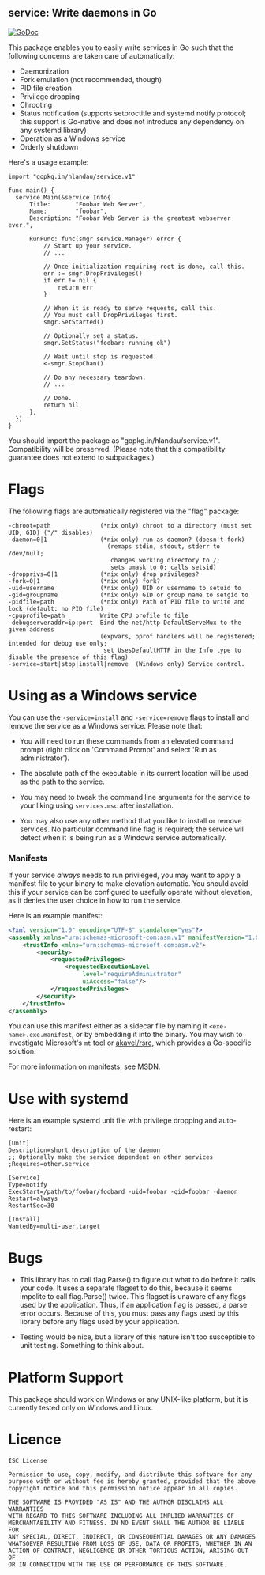 service: Write daemons in Go
----------------------------

[![GoDoc](https://godoc.org/gopkg.in/hlandau/service.v1?status.svg)](https://godoc.org/gopkg.in/hlandau/service.v1)

This package enables you to easily write services in Go such that the following concerns are taken care of automatically:

  - Daemonization
  - Fork emulation (not recommended, though)
  - PID file creation
  - Privilege dropping
  - Chrooting
  - Status notification (supports setproctitle and systemd notify protocol; this support is Go-native and does not introduce any dependency on any systemd library)
  - Operation as a Windows service
  - Orderly shutdown

Here's a usage example:

    import "gopkg.in/hlandau/service.v1"

    func main() {
      service.Main(&service.Info{
          Title:       "Foobar Web Server",
          Name:        "foobar",
          Description: "Foobar Web Server is the greatest webserver ever.",

          RunFunc: func(smgr service.Manager) error {
              // Start up your service.
              // ...

              // Once initialization requiring root is done, call this.
              err := smgr.DropPrivileges()
              if err != nil {
                  return err
              }

              // When it is ready to serve requests, call this.
              // You must call DropPrivileges first.
              smgr.SetStarted()

              // Optionally set a status.
              smgr.SetStatus("foobar: running ok")

              // Wait until stop is requested.
              <-smgr.StopChan()

              // Do any necessary teardown.
              // ...

              // Done.
              return nil
          },
      })
    }

You should import the package as "gopkg.in/hlandau/service.v1". Compatibility will be preserved. (Please note that this compatibility guarantee does not extend to subpackages.)

Flags
=====

The following flags are automatically registered via the "flag" package:

    -chroot=path              (*nix only) chroot to a directory (must set UID, GID) ("/" disables)
    -daemon=0|1               (*nix only) run as daemon? (doesn't fork)
                                (remaps stdin, stdout, stderr to /dev/null;
                                 changes working directory to /;
                                 sets umask to 0; calls setsid)
    -dropprivs=0|1            (*nix only) drop privileges?
    -fork=0|1                 (*nix only) fork?
    -uid=username             (*nix only) UID or username to setuid to
    -gid=groupname            (*nix only) GID or group name to setgid to
    -pidfile=path             (*nix only) Path of PID file to write and lock (default: no PID file)
    -cpuprofile=path          Write CPU profile to file
    -debugserveraddr=ip:port  Bind the net/http DefaultServeMux to the given address
                              (expvars, pprof handlers will be registered; intended for debug use only;
                               set UsesDefaultHTTP in the Info type to disable the presence of this flag)
    -service=start|stop|install|remove  (Windows only) Service control.

Using as a Windows service
==========================

You can use the `-service=install` and `-service=remove` flags to install and
remove the service as a Windows service. Please note that:

  - You will need to run these commands from an elevated command prompt
    (right click on 'Command Prompt' and select 'Run as administrator').

  - The absolute path of the executable in its current location will be used
    as the path to the service.

  - You may need to tweak the command line arguments for the service
    to your liking using `services.msc` after installation.

  - You may also use any other method that you like to install or remove
    services. No particular command line flag is required; the service will
    detect when it is being run as a Windows service automatically.

### Manifests

If your service *always* needs to run privileged, you may want to apply a manifest file to your binary to make elevation automatic. You should avoid this if your service can be configured to usefully operate without elevation, as it denies the user choice in how to run the service.

Here is an example manifest:

```xml
<?xml version="1.0" encoding="UTF-8" standalone="yes"?>
<assembly xmlns="urn:schemas-microsoft-com:asm.v1" manifestVersion="1.0">
    <trustInfo xmlns="urn:schemas-microsoft-com:asm.v2">
        <security>
            <requestedPrivileges>
                <requestedExecutionLevel 
                     level="requireAdministrator" 
                     uiAccess="false"/>
            </requestedPrivileges>
        </security>
    </trustInfo>
</assembly>
```

You can use this manifest either as a sidecar file by naming it `<exe-name>.exe.manifest`, or by embedding it into the binary. You may wish to investigate Microsoft's `mt` tool or [akavel/rsrc](https://github.com/akavel/rsrc), which provides a Go-specific solution.

For more information on manifests, see MSDN.

Use with systemd
================

Here is an example systemd unit file with privilege dropping and auto-restart:

    [Unit]
    Description=short description of the daemon
    ;; Optionally make the service dependent on other services
    ;Requires=other.service

    [Service]
    Type=notify
    ExecStart=/path/to/foobar/foobard -uid=foobar -gid=foobar -daemon
    Restart=always
    RestartSec=30

    [Install]
    WantedBy=multi-user.target

Bugs
====

  - This library has to call flag.Parse() to figure out what to do before it
    calls your code. It uses a separate flagset to do this, because it seems
    impolite to call flag.Parse() twice. This flagset is unaware of any flags
    used by the application. Thus, if an application flag is passed, a parse
    error occurs. Because of this, you must pass any flags used by this
    library before any flags used by your application.

  - Testing would be nice, but a library of this nature isn't too susceptible
    to unit testing. Something to think about.

Platform Support
================

This package should work on Windows or any UNIX-like platform, but it is currently
tested only on Windows and Linux.

Licence
=======

    ISC License

    Permission to use, copy, modify, and distribute this software for any
    purpose with or without fee is hereby granted, provided that the above
    copyright notice and this permission notice appear in all copies.

    THE SOFTWARE IS PROVIDED "AS IS" AND THE AUTHOR DISCLAIMS ALL WARRANTIES
    WITH REGARD TO THIS SOFTWARE INCLUDING ALL IMPLIED WARRANTIES OF
    MERCHANTABILITY AND FITNESS. IN NO EVENT SHALL THE AUTHOR BE LIABLE FOR
    ANY SPECIAL, DIRECT, INDIRECT, OR CONSEQUENTIAL DAMAGES OR ANY DAMAGES
    WHATSOEVER RESULTING FROM LOSS OF USE, DATA OR PROFITS, WHETHER IN AN
    ACTION OF CONTRACT, NEGLIGENCE OR OTHER TORTIOUS ACTION, ARISING OUT OF
    OR IN CONNECTION WITH THE USE OR PERFORMANCE OF THIS SOFTWARE.

